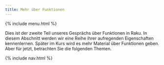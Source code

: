 ```yaml
---
title: Mehr über Funktionen
---
```


{% include menu.html %}

Dies ist der zweite Teil unseres Gesprächs über Funktionen in Raku. In diesem Abschnitt werden wir eine Reihe ihrer aufregenden Eigenschaften kennenlernen. Später im Kurs wird es mehr Material über Funktionen geben. Aber für jetzt, betrachten Sie die folgenden Themen.

{% include nav.html %}